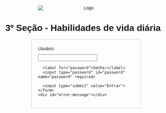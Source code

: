 <html>
<head>
  <title>3º Seção - Habilidades de vida diária - Tela de Login</title>
  <style>
    body {
      font-family: Arial, sans-serif;
    }

    h1 {
      font-size: 24px;
      text-align: center;
    }

    #logo {
      display: block;
      margin: 0 auto;
      text-align: center;
      max-width: 300px;
      max-height: 200px;
    }

    #login-form {
      width: 300px;
      margin: 0 auto;
      padding: 20px;
      border: 1px solid #ccc;
    }

    #login-form label {
      display: block;
      margin-bottom: 10px;
    }

    #login-form input[type="text"],
    #login-form input[type="password"] {
      width: 100%;
      padding: 5px;
      margin-bottom: 10px;
    }

    #login-form input[type="submit"] {
      width: 100%;
      padding: 10px;
      background-color: #4CAF50;
      color: #fff;
      border: none;
      cursor: pointer;
    }

    #error-message {
      color: red;
      text-align: center;
      margin-top: 10px;
    }
  </style>
</head>
<body>
  <img src="https://drive.google.com/uc?id=1OGO1pmixSc8bkdHxa50BH_Q_ixoHTjU7" alt="Logo" id="logo">
  <h1>3º Seção - Habilidades de vida diária</h1>
  <div id="login-form">
    <form method="post" action="">
      <label for="username">Usuário:</label>
      <input type="text" id="username" name="username" required>

      <label for="password">Senha:</label>
      <input type="password" id="password" name="password" required>

      <input type="submit" value="Entrar">
    </form>
    <div id="error-message"></div>
  </div>

  <script>
    // Verificar o formulário de login
    var form = document.querySelector('form');
    var errorMessage = document.getElementById('error-message');

    form.addEventListener('submit', function(event) {
      event.preventDefault();
      var username = document.getElementById('username').value;
      var password = document.getElementById('password').value;

      // Verificar usuário e senha
      if (username === 'paciente' && password === 'secao3') {
        // Login bem-sucedido
        window.location.href = 'pagina_de_boas-vindas.html'; // Redirecionar para a página de boas-vindas após o login
      } else {
        // Senha incorreta, exibir mensagem de erro
        errorMessage.textContent = 'Senha incorreta. Por favor, tente novamente.';
      }
    });
  </script>
</body>
</html>
